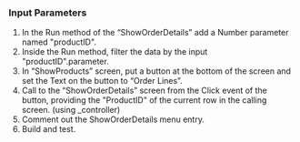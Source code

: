 ﻿### Input Parameters

1.	In the Run method of the “ShowOrderDetails” add a Number parameter named "productID".
2.	Inside the Run method, filter the data by the input "productID".parameter.
3.	In “ShowProducts” screen, put a button at the bottom of the screen and set the Text on the button to “Order Lines”.
4.	Call to the “ShowOrderDetails” screen from the Click event of the button, providing the "ProductID" of the current row in the calling screen. (using _controller)
5.	Comment out the ShowOrderDetails menu entry.
6.	Build and test.
